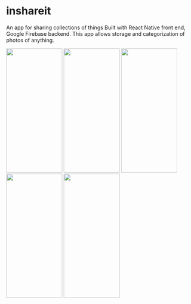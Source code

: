 # inshareit
An app for sharing collections of things
Built with React Native front end, Google Firebase backend. This app allows storage and categorization of photos of anything. 


<div style="flex-align:row">
  <img src="https://user-images.githubusercontent.com/30331921/163679850-bfc3c618-c090-4046-a027-ca662af7b91d.jpg" width="150" height="333">
  <img src="https://user-images.githubusercontent.com/30331921/163679856-e2d57f98-c4b8-438b-bf48-07530b2f98f5.jpg" width="150" height="333">
  <img src="https://user-images.githubusercontent.com/30331921/163679851-6c894710-26b0-48e4-9ee7-5bb458c27060.jpg" width="150" height="333">
  <img src="https://user-images.githubusercontent.com/30331921/163679852-1b496070-a8c6-4daf-9496-25f0bc890408.jpg" width="150" height="333">
  <img src="https://user-images.githubusercontent.com/30331921/163679854-cc7c64ef-1f98-407a-9fee-0c5483ba689e.jpg" width="150" height="333">
<div>
